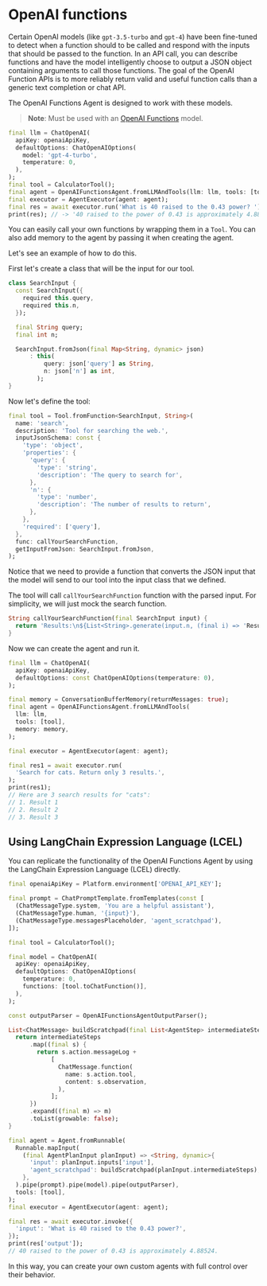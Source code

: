 # OpenAI functions

Certain OpenAI models (like `gpt-3.5-turbo` and `gpt-4`) have been
fine-tuned to detect when a function should to be called and respond with the
inputs that should be passed to the function. In an API call, you can describe
functions and have the model intelligently choose to output a JSON object
containing arguments to call those functions. The goal of the OpenAI Function
APIs is to more reliably return valid and useful function calls than a generic
text completion or chat API.

The OpenAI Functions Agent is designed to work with these models.

> **Note**: Must be used with an [OpenAI Functions](https://platform.openai.com/docs/guides/gpt/function-calling) model.

```dart
final llm = ChatOpenAI(
  apiKey: openaiApiKey,
  defaultOptions: ChatOpenAIOptions(
    model: 'gpt-4-turbo',
    temperature: 0,
  ),
);
final tool = CalculatorTool();
final agent = OpenAIFunctionsAgent.fromLLMAndTools(llm: llm, tools: [tool]);
final executor = AgentExecutor(agent: agent);
final res = await executor.run('What is 40 raised to the 0.43 power? ');
print(res); // -> '40 raised to the power of 0.43 is approximately 4.8852'
```

You can easily call your own functions by wrapping them in a `Tool`. You can also add memory to the agent by passing it when creating the agent. 

Let's see an example of how to do this.

First let's create a class that will be the input for our tool.

```dart
class SearchInput {
  const SearchInput({
    required this.query,
    required this.n,
  });

  final String query;
  final int n;

  SearchInput.fromJson(final Map<String, dynamic> json)
      : this(
          query: json['query'] as String,
          n: json['n'] as int,
        );
}
```

Now let's define the tool:

```dart
final tool = Tool.fromFunction<SearchInput, String>(
  name: 'search',
  description: 'Tool for searching the web.',
  inputJsonSchema: const {
    'type': 'object',
    'properties': {
      'query': {
        'type': 'string',
        'description': 'The query to search for',
      },
      'n': {
        'type': 'number',
        'description': 'The number of results to return',
      },
    },
    'required': ['query'],
  },
  func: callYourSearchFunction,
  getInputFromJson: SearchInput.fromJson,
);
```

Notice that we need to provide a function that converts the JSON input that the model will send to our tool into the input class that we defined.

The tool will call `callYourSearchFunction` function with the parsed input. For simplicity, we will just mock the search function.
```dart
String callYourSearchFunction(final SearchInput input) {
  return 'Results:\n${List<String>.generate(input.n, (final i) => 'Result ${i + 1}').join('\n')}';
}
```

Now we can create the agent and run it.

```dart
final llm = ChatOpenAI(
  apiKey: openaiApiKey,
  defaultOptions: const ChatOpenAIOptions(temperature: 0),
);

final memory = ConversationBufferMemory(returnMessages: true);
final agent = OpenAIFunctionsAgent.fromLLMAndTools(
  llm: llm,
  tools: [tool],
  memory: memory,
);

final executor = AgentExecutor(agent: agent);

final res1 = await executor.run(
  'Search for cats. Return only 3 results.',
);
print(res1);
// Here are 3 search results for "cats":
// 1. Result 1
// 2. Result 2
// 3. Result 3
```

## Using LangChain Expression Language (LCEL) 

You can replicate the functionality of the OpenAI Functions Agent by using the LangChain Expression Language (LCEL) directly. 

```dart
final openaiApiKey = Platform.environment['OPENAI_API_KEY'];

final prompt = ChatPromptTemplate.fromTemplates(const [
  (ChatMessageType.system, 'You are a helpful assistant'),
  (ChatMessageType.human, '{input}'),
  (ChatMessageType.messagesPlaceholder, 'agent_scratchpad'),
]);

final tool = CalculatorTool();

final model = ChatOpenAI(
  apiKey: openaiApiKey,
  defaultOptions: ChatOpenAIOptions(
    temperature: 0,
    functions: [tool.toChatFunction()],
  ),
);

const outputParser = OpenAIFunctionsAgentOutputParser();

List<ChatMessage> buildScratchpad(final List<AgentStep> intermediateSteps) {
  return intermediateSteps
      .map((final s) {
        return s.action.messageLog +
            [
              ChatMessage.function(
                name: s.action.tool,
                content: s.observation,
              ),
            ];
      })
      .expand((final m) => m)
      .toList(growable: false);
}

final agent = Agent.fromRunnable(
  Runnable.mapInput(
    (final AgentPlanInput planInput) => <String, dynamic>{
      'input': planInput.inputs['input'],
      'agent_scratchpad': buildScratchpad(planInput.intermediateSteps),
    },
  ).pipe(prompt).pipe(model).pipe(outputParser),
  tools: [tool],
);
final executor = AgentExecutor(agent: agent);

final res = await executor.invoke({
  'input': 'What is 40 raised to the 0.43 power?',
});
print(res['output']);
// 40 raised to the power of 0.43 is approximately 4.88524.
```

In this way, you can create your own custom agents with full control over their behavior.
